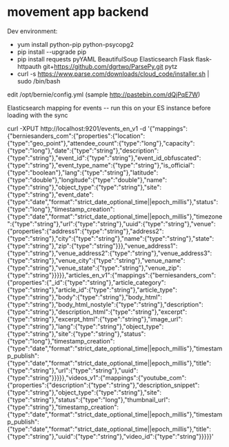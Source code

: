 # movement app backend

Dev environment:

* yum install python-pip python-psycopg2
* pip install --upgrade pip
* pip install requests pyYAML BeautifulSoup Elasticsearch Flask flask-httpauth git+https://github.com/dgrtwo/ParsePy.git pytz
* curl -s https://www.parse.com/downloads/cloud_code/installer.sh | sudo /bin/bash

edit /opt/bernie/config.yml (sample http://pastebin.com/dQjPqE7W)

Elasticsearch mapping for events -- run this on your ES instance before loading with the sync

curl -XPUT http://localhost:9201/events_en_v1 -d '{"mappings":{"berniesanders_com":{"properties":{"location":{"type":"geo_point"},"attendee_count":{"type":"long"},"capacity":{"type":"long"},"date":{"type":"string"},"description":{"type":"string"},"event_id":{"type":"string"},"event_id_obfuscated":{"type":"string"},"event_type_name":{"type":"string"},"is_official":{"type":"boolean"},"lang":{"type":"string"},"latitude":{"type":"double"},"longitude":{"type":"double"},"name":{"type":"string"},"object_type":{"type":"string"},"site":{"type":"string"},"event_date":{"type":"date","format":"strict_date_optional_time||epoch_millis"},"status":{"type":"long"},"timestamp_creation":{"type":"date","format":"strict_date_optional_time||epoch_millis"},"timezone":{"type":"string"},"url":{"type":"string"},"uuid":{"type":"string"},"venue":{"properties":{"address1":{"type":"string"},"address2":{"type":"string"},"city":{"type":"string"},"name":{"type":"string"},"state":{"type":"string"},"zip":{"type":"string"}}},"venue_address1":{"type":"string"},"venue_address2":{"type":"string"},"venue_address3":{"type":"string"},"venue_city":{"type":"string"},"venue_name":{"type":"string"},"venue_state":{"type":"string"},"venue_zip":{"type":"string"}}}}},"articles_en_v1":{"mappings":{"berniesanders_com":{"properties":{"_id":{"type":"string"},"article_category":{"type":"string"},"article_id":{"type":"string"},"article_type":{"type":"string"},"body":{"type":"string"},"body_html":{"type":"string"},"body_html_nostyle":{"type":"string"},"description":{"type":"string"},"description_html":{"type":"string"},"excerpt":{"type":"string"},"excerpt_html":{"type":"string"},"image_url":{"type":"string"},"lang":{"type":"string"},"object_type":{"type":"string"},"site":{"type":"string"},"status":{"type":"long"},"timestamp_creation":{"type":"date","format":"strict_date_optional_time||epoch_millis"},"timestamp_publish":{"type":"date","format":"strict_date_optional_time||epoch_millis"},"title":{"type":"string"},"url":{"type":"string"},"uuid":{"type":"string"}}}}},"videos_v1":{"mappings":{"youtube_com":{"properties":{"description":{"type":"string"},"description_snippet":{"type":"string"},"object_type":{"type":"string"},"site":{"type":"string"},"status":{"type":"long"},"thumbnail_url":{"type":"string"},"timestamp_creation":{"type":"date","format":"strict_date_optional_time||epoch_millis"},"timestamp_publish":{"type":"date","format":"strict_date_optional_time||epoch_millis"},"title":{"type":"string"},"uuid":{"type":"string"},"video_id":{"type":"string"}}}}}'
